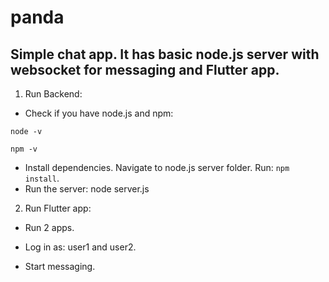 # panda
## Simple chat app. It has basic node.js server with websocket for messaging and Flutter app.
1. Run Backend:
- Check if you have node.js and npm:
```
node -v

npm -v
```
- Install dependencies. Navigate to node.js server folder. Run: ```npm install```.
- Run the server: node server.js

2. Run Flutter app:

- Run 2 apps.

- Log in as: user1 and user2.

- Start messaging.
